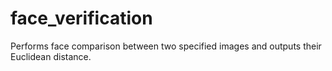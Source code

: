 # face_verification

Performs face comparison between two specified images and outputs their Euclidean distance.
